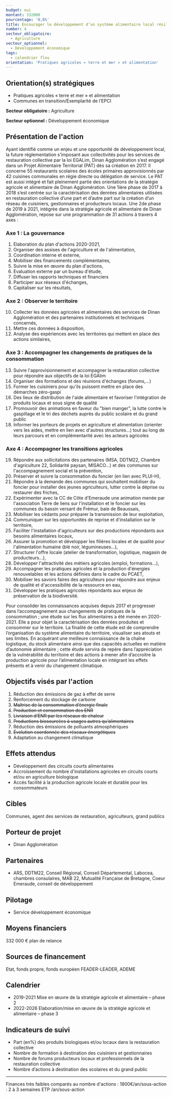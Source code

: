 ```yaml
---
budget: oui
montant: 332000
pourcentage: '0,8%'
title: Encourager le développement d’un système alimentaire local résilient
number: 4
secteur_obligatoire:
  - Agriculture
secteur_optionnel:
  - Développement économique
tags:
  - calendrier flou
orientation: 'Pratiques agricoles « terre et mer » et alimentation'
---
```


## Orientation(s) stratégiques

- Pratiques agricoles « terre et mer » et alimentation
- Communes en transition/Exemplarité de l’EPCI

**Secteur obligatoire :** Agriculture

**Secteur optionnel :** Développement économique

## Présentation de l'action

Ayant identifié comme un enjeu et une opportunité de développement local, la future réglementation s’imposant aux collectivités pour les services de restauration collective par la loi EGALim, Dinan Agglomération s’est engagé dans un Projet Alimentaire Territorial (PAT) dès sa création en 2017. Il concerne 55 restaurants scolaires des écoles primaires approvisionnés par 42 cuisines communales en régie directe ou délégation de service. Le PAT est aussi intégré et fait pleinement partie des orientations de la stratégie agricole et alimentaire de Dinan Agglomération.
Une 1ière phase de 2017 à 2018 s’est centrée sur la caractérisation des denrées alimentaires utilisées en restauration collective d’une part et d’autre part sur la création d’un réseau de cuisiniers, gestionnaires et producteurs locaux. Une 2de phase de 2019 à 2021, intégrée dans la stratégie agricole et alimentaire de Dinan Agglomération, repose sur
une programmation de 31 actions à travers 4 axes :

### Axe 1 : La gouvernance
1. Elaboration du plan d'actions 2020-2021,
2. Organiser des assises de l'agriculture et de l'alimentation,
3. Coordination interne et externe,
4. Mobiliser des financements complémentaires,
5. Suivre la mise en œuvre du plan d'actions,
6. Evaluation externe par un bureau d'étude,
7. Diffuser les rapports techniques et financiers
8. Participer aux réseaux d'échanges,
9. Capitaliser sur les résultats,

### Axe 2 : Observer le territoire
10. Collecter les données agricoles et alimentaires des services de Dinan Agglomération et des partenaires institutionnels et techniques concernés,
11. Mettre ces données à disposition,
12. Analyse des expériences avec les territoires qui
mettent en place des actions similaires,

### Axe 3 : Accompagner les changements de pratiques de la consommation
13. Suivre l'approvisionnement et accompagner la restauration collective pour répondre aux objectifs de la loi EGAlim
14. Organiser des formations et des réunions d'échanges (forums,...)
15. Former les cuisiniers pour qu'ils puissent mettre en place des démarches zéro-gaspi
16. Des lieux de distribution de l'aide alimentaire et favoriser l'intégration de produits locaux et sous signe de qualité
17. Promouvoir des animations en faveur du "bien manger", la lutte contre le gaspillage et le tri des déchets auprès du public scolaire et du grand public
18. Informer les porteurs de projets en agriculture et alimentation (orienter vers les aides, mettre en lien avec d'autres structures...) tout au long de leurs parcours et en complémentarité avec les acteurs agricoles

### Axe 4 : Accompagner les transitions agricoles
19. Répondre aux sollicitations des partenaires (MSA, DDTM22, Chambre d'agriculture 22, Solidarité paysan, MISACO...) et des communes sur l'accompagnement social et la prévention,
20. Préserver et suivre la consommation du foncier (en lien avec PLUI-H),
21. Répondre à la demande des communes qui souhaitent mobiliser du foncier pour installer des jeunes agriculteurs, lutter contre la déprise ou restaurer des friches,
22. Expérimenter avec la CC de Côte d'Emeraude une animation menée par l'association Terre de liens sur l'installation et le foncier sur les communes du bassin versant de Frémur, baie de Beaussais,
23. Mobiliser les cédants pour préparer la transmission de leur exploitation,
24. Communiquer sur les opportunités de reprise et d'installation sur le territoire,
25. Faciliter l'installation d'agriculteurs sur des productions répondants aux besoins alimentaires locaux,
26. Assurer la promotion et développer les filières locales et de qualité pour l'alimentation humaine (blé noir, légumineuses...),
27. Structurer l'offre locale (atelier de transformation, logistique, magasin de producteurs...),
28. Développer l'attractivité des métiers agricoles (emploi, formations...),
29. Accompagner les pratiques agricoles et la production d'énergies renouvelables et les actions définies dans le cadre du PCAET,
30. Mobiliser les savoirs faires des agriculteurs pour répondre aux enjeux de qualité et d'accessibilité de la ressource en eau,
31. Développer les pratiques agricoles répondants aux enjeux de préservation de la biodiversité.

Pour consolider les connaissances acquises depuis 2017 et progresser dans l’accompagnement aux changements de pratiques de la consommation ; une étude sur les flux alimentaires a été menée en 2020-2021. Elle a pour objet la caractérisation des denrées produites et consommer sur le territoire. La finalité de cette étude est de comprendre l’organisation du système alimentaire du territoire, visualiser ses atouts et ses limites. En acquérant une meilleure connaissance de la chaîne logistique, du stock alimentaire ainsi que des capacités actuelles en matière d’autonomie alimentaire ; cette étude servira de repère dans l’appréciation de la vulnérabilité du territoire et des actions à mener afin d’accroitre la production agricole pour l’alimentation locale en intégrant les effets présents et à venir du changement climatique.

## Objectifs visés par l'action

1. Réduction des émissions de gaz à effet de serre
2. Renforcement du stockage de carbone
3. ~~Maîtrise de la consommation d’énergie finale~~
4. ~~Production et consommation des ENR~~
5. ~~Livraison d’ENR par les réseaux de chaleur~~
6. ~~Productions biosourcées à usages autres qu’alimentaires~~
7. Réduction des émissions de polluants atmosphériques
8. ~~Évolution coordonnée des réseaux énergétiques~~
9. Adaptation au changement climatique


## Effets attendus

- Développement des circuits courts alimentaires
- Accroissement du nombre d'installations agricoles en circuits courts et/ou en agriculture biologique
- Accès facilité à la production agricole locale et durable pour les consommateurs

## Cibles

Communes, agent des services de restauration, agriculteurs, grand publics

## Porteur de projet

- Dinan Agglomération

## Partenaires

- ARS, DDTM22, Conseil Régional, Conseil Départemental, Labocea, chambres consulaires, MAB 22, Mutualité Française de Bretagne, Coeur Emeraude, conseil de développement

## Pilotage

- Service développement économique

## Moyens financiers

332 000 € plan de relance

## Sources de financement

Etat, fonds propre, fonds européen FEADER-LEADER, ADEME

## Calendrier

- 2019-2021 Mise en œuvre de la stratégie agricole et alimentaire – phase 2
- 2022-2026 Elaboration/mise en œuvre de la stratégie agricole et alimentaire – phase 3

## Indicateurs de suivi

- Part (en%) des produits biologiques et/ou locaux dans la restauration collective
- Nombre de formation à destination des cuisiniers et gestionnaires
- Nombre de forums producteurs locaux et professionnels de la restauration collective
- Nombre d’actions à destination des scolaires et du grand public

---

Finances très faibles comparés au nombre d'actions : 1800€/an/sous-action : 2 à 3 semaines ETP /an/sous-action
